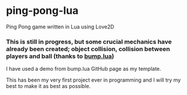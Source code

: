 # ping-pong-lua
Ping Pong game written in Lua using Love2D

### This is still in progress, but some crucial mechanics have already been created; object collision, collision between players and ball (thanks to [bump.lua](https://github.com/kikito/bump.lua))

I have used a demo from bump.lua GitHub page as my template.

This has been my very first project ever in programming and I will try my best to make it as best as possible.
